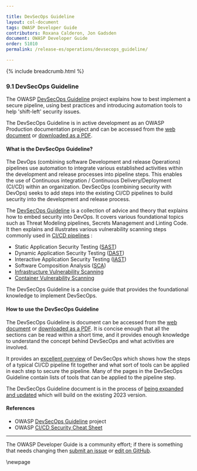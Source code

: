 ```yaml
---

title: DevSecOps Guideline
layout: col-document
tags: OWASP Developer Guide
contributors: Roxana Calderon, Jon Gadsden
document: OWASP Developer Guide
order: 51010
permalink: /release-es/operations/devsecops_guideline/

---
```


{% include breadcrumb.html %}

### 9.1 DevSecOps Guideline

The OWASP [DevSecOps Guideline][devsecops] project explains how to best implement a secure pipeline,
using best practices and introducing automation tools to help 'shift-left' security issues.

The DevSecOps Guideline is in active development as an OWASP Production documentation project
and can be accessed from the [web document][dsodoc] or [downloaded as a PDF][dsopdf].

#### What is the DevSecOps Guideline?

The DevOps (combining software Development and release Operations) pipelines use automation to integrate
various established activities within the development and release processes into pipeline steps.
This enables the use of Continuous integration / Continuous Delivery/Deployment (CI/CD) within an organization.
DevSecOps (combining security with DevOps) seeks to add steps into the existing CI/CD pipelines to build security
into the development and release process.

The [DevSecOps Guideline][devsecops] is a collection of advice and theory that explains how to embed security into DevOps.
It covers various foundational topics such as Threat Modeling pipelines, Secrets Management and Linting Code.
It then explains and illustrates various vulnerability scanning steps commonly used in [CI/CD pipelines][cscicd] :

* Static Application Security Testing ([SAST][dsosast])
* Dynamic Application Security Testing ([DAST][dsodast])
* Interactive Application Security Testing ([IAST][dsoiast])
* Software Composition Analysis ([SCA][dsosca])
* [Infrastructure Vulnerability Scanning][dsocvs]
* [Container Vulnerability Scanning][dsoivs]

The DevSecOps Guideline is a concise guide that provides the foundational knowledge to implement DevSecOps.

#### How to use the DevSecOps Guideline

The DevSecOps Guideline is document can be accessed from the [web document][dsodoc] or [downloaded as a PDF][dsopdf].
It is concise enough that all the sections can be read within a short time, and it provides enough knowledge
to understand the concept behind DevSecOps and what activities are involved.

It provides an [excellent overview][dsointro] of DevSecOps which shows how the steps of a typical CI/CD pipeline
fit together and what sort of tools can be applied in each step to secure the pipeline.
Many of the pages in the DevSecOps Guideline contain lists of tools that can be applied to the pipeline step.

The DevSecOps Guideline document is in the process of [being expanded and updated][dsonew] which will build on the
existing 2023 version.

#### References

* OWASP [DevSecOps Guideline][devsecops] project
* OWASP [CI/CD Security Cheat Sheet][cscicd]

----

The OWASP Developer Guide is a community effort; if there is something that needs changing
then [submit an issue][issue1101] or [edit on GitHub][edit1101].

[cscicd]: https://cheatsheetseries.owasp.org/cheatsheets/CI_CD_Security_Cheat_Sheet
[devsecops]: https://owasp.org/www-project-devsecops-guideline/
[dsocvs]: https://owasp.org/www-project-devsecops-guideline/latest/02f-Container-Vulnerability-Scanning
[dsodoc]: https://owasp.org/www-project-devsecops-guideline/latest/
[dsodast]: https://owasp.org/www-project-devsecops-guideline/latest/02b-Dynamic-Application-Security-Testing
[dsoiast]: https://owasp.org/www-project-devsecops-guideline/latest/02c-Interactive-Application-Security-Testing
[dsointro]: https://owasp.org/www-project-devsecops-guideline/latest/index
[dsoivs]: https://owasp.org/www-project-devsecops-guideline/latest/02e-Infrastructure-Vulnerability-Scanning
[dsonew]: https://github.com/OWASP/DevSecOpsGuideline/tree/master/current-version
[dsopdf]: https://github.com/OWASP/DevSecOpsGuideline/releases
[dsosast]: https://owasp.org/www-project-devsecops-guideline/latest/02a-Static-Application-Security-Testing
[dsosca]: https://owasp.org/www-project-devsecops-guideline/latest/02d-Software-Composition-Analysis
[edit1101]: https://github.com/OWASP/www-project-developer-guide/blob/main/draft/11-operations/01-devsecops.md
[issue1101]: https://github.com/OWASP/www-project-developer-guide/issues/new?labels=content&template=request.md&title=Update:%2011-operations/01-devsecops

\newpage
